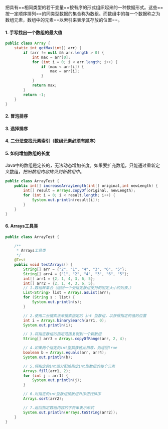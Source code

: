 把具有==相同类型的若干变量==按有序的形式组织起来的一种数据形式。这些==按一定顺序排列==的同类型数据的集合称为数组。而数组中的每一个数据称之为数组元素，数组中的元素==以索引来表示其存放的位置==。



#### 1. 手写找出一个数组的最大值

```java
public class Array {
    static int getMax(int[] arr) {
        if (arr != null && arr.length > 0) {
            int max = arr[0];
            for (int i = 0; i < arr.length; i++) {
                if (max < arr[i]) {
                    max = arr[i];
                }
            }
            return max;
        }
        return -1;
    }
}
```



#### 2. 冒泡排序





#### 3. 选择排序





#### 4. 二分法查找元素索引（数组元素必须有顺序）





#### 5. 如何增加数组的长度

Java中的数组是定长的，无法动态增加长度。如果要扩充数组，只能通过重新定义数组，*把旧数组内容拷贝到新数组中*。

```java
public class ArrayTest {
    public int[] increaseArrayLength(int[] original,int newLength) {
        int[] result = Arrays.copyOf(original, newLength);
        for (int i = 0; i < result.length; i++) {
            System.out.println(result[i]);
        }
    }
}
```

#### 6. Arrays工具类

```java
public class ArrayTest {

    /**
     * Arrays工具类
     */
    @Test
    public void testArrays() {
        String[] arr = {"2", "1", "4", "3", "6", "5"};
        String[] arr4 = {"1", "2", "4", "3", "6", "5"};
        int[] arr1 = {2, 1, 4, 3, 6, 5};
        int[] arr2 = {2, 1, 4, 3, 6, 5};
        // 1.数组转集合（返回一个受指定数组支持的固定大小的列表。）
        List<String> list = Arrays.asList(arr);
        for (String s : list) {
            System.out.println(s);
        }

        // 2.使用二分搜索法来搜索指定的 int 型数组，以获得指定的值的位置
        int i = Arrays.binarySearch(arr1, 0);
        System.out.println(i);

        // 3.将指定数组的指定范围复制到一个新数组
        String[] arr3 = Arrays.copyOfRange(arr, 2, 4);

        // 4.如果两个指定的int型狐族彼此相等，则返回true
        boolean b = Arrays.equals(arr, arr4);
        System.out.println(b);

        // 5.将指定的int值分配给指定int型数组的每个元素
        Arrays.fill(arr1, 2);
        for (int j : arr1) {
            System.out.println(j);
        }

        // 6.对指定的int型数组按数组升序进行排序
        Arrays.sort(arr2);

        // 7.返回指定数组内容的字符串表示形式
        System.out.println(Arrays.toString(arr2));
    }
}
```

